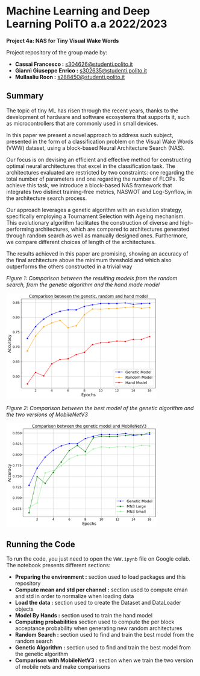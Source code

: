 # Machine Learning and Deep Learning PoliTO a.a 2022/2023


**Project 4a: NAS for Tiny Visual Wake Words**

Project repository of the group made by:
- **Cassai Francesco :** s304626@studenti.polito.it
- **Giannì Giuseppe Enrico :** s302635@studenti.polito.it
- **Mullaaliu Roon :** s288450@studenti.polito.it

## Summary
The topic of tiny ML has risen through the recent years, thanks to the development of hardware and software ecosystems 
that supports it, such as microcontrollers that are commonly used in small devices.

In this paper we present a novel approach to address such subject, presented in the form of a classification problem
on the Visual Wake Words (VWW) dataset, using a block-based Neural Architecture Search (NAS).

Our focus is on devising an efficient and effective method for constructing optimal neural architectures that excel in
the classification task. The architectures evaluated are restricted by two constraints: one regarding the total number of parameters and one regarding the number of FLOPs. To achieve this task, we introduce a block-based NAS framework that integrates two distinct training-free metrics, NASWOT and Log-Synflow, in the architecture search process.

Our approach leverages a genetic algorithm with an evolution strategy, specifically employing a Tournament Selection 
with Ageing mechanism. This evolutionary algorithm facilitates the construction of diverse and high-performing architectures, which are compared to architectures generated through random search as well as manually designed ones. 
Furthermore, we compare different choices of length of the architectures.

The results achieved in this paper are promising, showing an accuracy of the final architecture above the minimum 
threshold and which also outperforms the others constructed in a trivial way

_Figure 1: Comparison between the resulting models from the random search, from the genetic algorithm and the hand made model_

<img src="images/comp.png" width=400 alt="comparison">

_Figure 2: Comparison between the best model of the genetic algorithm and the two versions of MobileNetV3_

<img src="images/MN3_comp.png" width=400 alt="MN3_comparison">

## Running the Code
To run the code, you just need to open the `VWW.ipynb` file on Google colab.
The notebook presents different sections:
- **Preparing the environment :** section used  to load packages and this repository
- **Compute mean and std per channel :** section used to compute eman and std in order to normalize when loading data
- **Load the data :** section used to create the Dataset and DataLoader objects
- **Model By Hands :** section used to train the hand model
- **Computing probabilities** section used to compute the per block acceptance probability when generating new random architectures
- **Random Search :** section used to find and train the best model from the random search
- **Genetic Algorithm :** section used to find and train the best model from the genetic algorithm
- **Comparison with MobileNetV3 :** section when we train the two version of mobile nets and make comparisons
